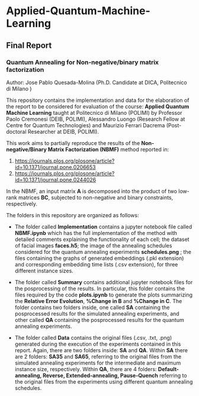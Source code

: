 # Applied-Quantum-Machine-Learning

## Final Report
### Quantum Annealing for Non-negative/binary matrix factorization

Author: Jose Pablo Quesada-Molina (Ph.D. Candidate at DICA, Politecnico di Milano )

This repository contains the implementation and data for the elaboration of the report to be considered for evaluation of the course: **Applied Quantum Machine Learning** taught at Politecnico di Milano (POLIMI) by Professor Paolo Cremonesi (DEIB, POLIMI), Alessandro Luongo (Research Fellow at Centre for Quantum Technologies) and Maurizio Ferrari Dacrema (Post-doctoral Researcher at DEIB, POLIMI). 

This work aims to partially reproduce the results of the **Non-negative/Binary Matrix Factorization (NBMF)** method reported in:

1. https://journals.plos.org/plosone/article?id=10.1371/journal.pone.0206653
2. https://journals.plos.org/plosone/article?id=10.1371/journal.pone.0244026

In the NBMF, an input matrix **A** is decomposed into the product of two low-rank matrices **BC**, subjected to non-negative and binary constraints, respectively.

The folders in this repository are organized as follows:

- The folder called **Implementation** contains a jupyter notebook file called **NBMF.ipynb** which has the full implementation of the method with detailed comments explaining the functionality of each cell; the dataset of facial images **faces.h5**; the image of the annealing schedules considered for the quantum annealing experiments **schedules.png** ; the files containing the graphs of generated embeddings (.pkl extension) and corresponding embedding time lists (.csv extension), for three different instance sizes.

- The folder called **Summary** contains additional jupyter notebook files for the posprocessing of the results. In particular, this folder contains the files required by the code **plots.ipynb** to generate the plots summarizing the **Relative Error Evolution**, **%Change in B** and **%Change in C**. The folder contains two folders inside, one called **SA** containing the posprocessed results for the simulated annealing experiments, and other called **QA** containing the posprocessed results for the quantum annealing experiments.

- The folder called **Data** contains the original files (.csv, .txt, .png) generated during the execution of the experiments contained in this report. Again, there are two folders inside: **SA** and **QA**. Within **SA** there are 2 folders: **SA35** and **SA65**, referring to the original files from the simulated annealing experiments for the intermediate and maximum instance size, respectively. Within **QA**, there are 4 folders: **Default-annealing, Reverse, Extended-annealing, Pause-Quench** referring to the original files from the experiments using different quantum annealing schedules.
